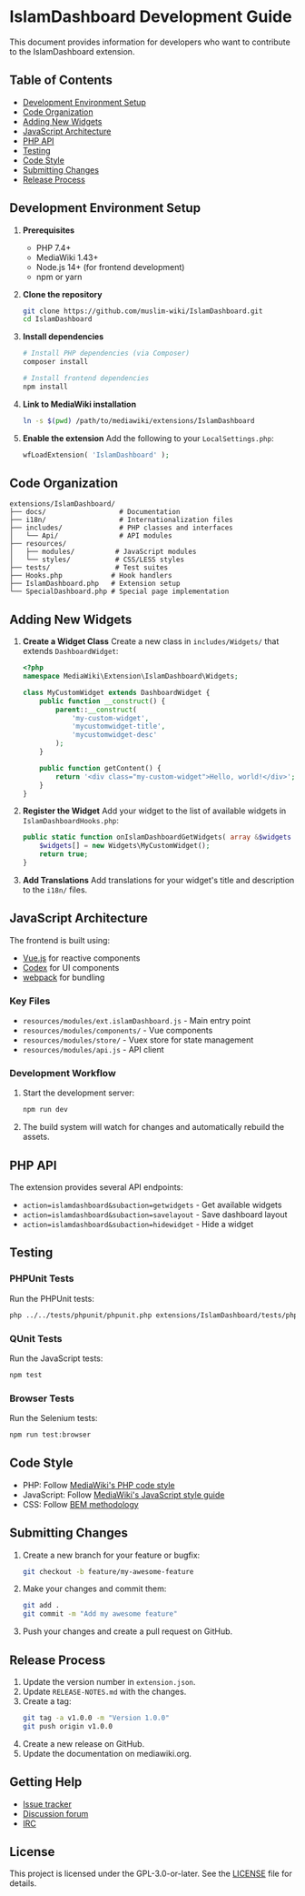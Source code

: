 # IslamDashboard Development Guide

This document provides information for developers who want to contribute to the IslamDashboard extension.

## Table of Contents

- [Development Environment Setup](#development-environment-setup)
- [Code Organization](#code-organization)
- [Adding New Widgets](#adding-new-widgets)
- [JavaScript Architecture](#javascript-architecture)
- [PHP API](#php-api)
- [Testing](#testing)
- [Code Style](#code-style)
- [Submitting Changes](#submitting-changes)
- [Release Process](#release-process)

## Development Environment Setup

1. **Prerequisites**
   - PHP 7.4+
   - MediaWiki 1.43+
   - Node.js 14+ (for frontend development)
   - npm or yarn

2. **Clone the repository**
   ```bash
   git clone https://github.com/muslim-wiki/IslamDashboard.git
   cd IslamDashboard
   ```

3. **Install dependencies**
   ```bash
   # Install PHP dependencies (via Composer)
   composer install
   
   # Install frontend dependencies
   npm install
   ```

4. **Link to MediaWiki installation**
   ```bash
   ln -s $(pwd) /path/to/mediawiki/extensions/IslamDashboard
   ```

5. **Enable the extension**
   Add the following to your `LocalSettings.php`:
   ```php
   wfLoadExtension( 'IslamDashboard' );
   ```

## Code Organization

```
extensions/IslamDashboard/
├── docs/                  # Documentation
├── i18n/                  # Internationalization files
├── includes/              # PHP classes and interfaces
│   └── Api/               # API modules
├── resources/
│   ├── modules/          # JavaScript modules
│   └── styles/           # CSS/LESS styles
├── tests/                # Test suites
├── Hooks.php            # Hook handlers
├── IslamDashboard.php   # Extension setup
└── SpecialDashboard.php # Special page implementation
```

## Adding New Widgets

1. **Create a Widget Class**
   Create a new class in `includes/Widgets/` that extends `DashboardWidget`:

   ```php
   <?php
   namespace MediaWiki\Extension\IslamDashboard\Widgets;

   class MyCustomWidget extends DashboardWidget {
       public function __construct() {
           parent::__construct(
               'my-custom-widget',
               'mycustomwidget-title',
               'mycustomwidget-desc'
           );
       }

       public function getContent() {
           return '<div class="my-custom-widget">Hello, world!</div>';
       }
   }
   ```

2. **Register the Widget**
   Add your widget to the list of available widgets in `IslamDashboardHooks.php`:

   ```php
   public static function onIslamDashboardGetWidgets( array &$widgets ) {
       $widgets[] = new Widgets\MyCustomWidget();
       return true;
   }
   ```

3. **Add Translations**
   Add translations for your widget's title and description to the `i18n/` files.

## JavaScript Architecture

The frontend is built using:
- [Vue.js](https://vuejs.org/) for reactive components
- [Codex](https://doc.wikimedia.org/codex/) for UI components
- [webpack](https://webpack.js.org/) for bundling

### Key Files

- `resources/modules/ext.islamDashboard.js` - Main entry point
- `resources/modules/components/` - Vue components
- `resources/modules/store/` - Vuex store for state management
- `resources/modules/api.js` - API client

### Development Workflow

1. Start the development server:
   ```bash
   npm run dev
   ```

2. The build system will watch for changes and automatically rebuild the assets.

## PHP API

The extension provides several API endpoints:

- `action=islamdashboard&subaction=getwidgets` - Get available widgets
- `action=islamdashboard&subaction=savelayout` - Save dashboard layout
- `action=islamdashboard&subaction=hidewidget` - Hide a widget

## Testing

### PHPUnit Tests

Run the PHPUnit tests:

```bash
php ../../tests/phpunit/phpunit.php extensions/IslamDashboard/tests/phpunit/
```

### QUnit Tests

Run the JavaScript tests:

```bash
npm test
```

### Browser Tests

Run the Selenium tests:

```bash
npm run test:browser
```

## Code Style

- PHP: Follow [MediaWiki's PHP code style](https://www.mediawiki.org/wiki/Manual:Coding_conventions/PHP)
- JavaScript: Follow [MediaWiki's JavaScript style guide](https://www.mediawiki.org/wiki/Manual:Coding_conventions/JavaScript)
- CSS: Follow [BEM methodology](http://getbem.com/)

## Submitting Changes

1. Create a new branch for your feature or bugfix:
   ```bash
   git checkout -b feature/my-awesome-feature
   ```

2. Make your changes and commit them:
   ```bash
   git add .
   git commit -m "Add my awesome feature"
   ```

3. Push your changes and create a pull request on GitHub.

## Release Process

1. Update the version number in `extension.json`.
2. Update `RELEASE-NOTES.md` with the changes.
3. Create a tag:
   ```bash
   git tag -a v1.0.0 -m "Version 1.0.0"
   git push origin v1.0.0
   ```
4. Create a new release on GitHub.
5. Update the documentation on mediawiki.org.

## Getting Help

- [Issue tracker](https://github.com/muslim-wiki/IslamDashboard/issues)
- [Discussion forum](https://www.mediawiki.org/wiki/Extension_talk:IslamDashboard)
- [IRC](irc://irc.freenode.net/#mediawiki)

## License

This project is licensed under the GPL-3.0-or-later. See the [LICENSE](LICENSE) file for details.
